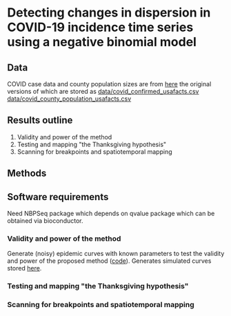 # Detecting changes in dispersion in COVID-19 incidence time series using a negative binomial model




## Data
COVID case data and county population sizes are from [here](https://usafacts.org/visualizations/coronavirus-covid-19-spread-map/) the original versions of which are stored as [data/covid_confirmed_usafacts.csv](data/covid_confirmed_usafacts.csv) [data/covid_county_population_usafacts.csv](data/covid_county_population_usafacts.csv)



## Results outline

1. Validity and power of the method 
2. Testing and mapping "the Thanksgiving hypothesis"
3. Scanning for breakpoints and spatiotemporal mapping


## Methods

## Software requirements
Need NBPSeq package which depends on qvalue package which can be obtained via bioconductor.


### Validity and power of the method
Generate (noisy) epidemic curves with known parameters to test the validity and power of the proposed method ([code](code/generate_time_series.R)). Generates simulated curves stored [here](data/simulated_curves.Rdata).

### Testing and mapping "the Thanksgiving hypothesis"


### Scanning for breakpoints and spatiotemporal mapping
